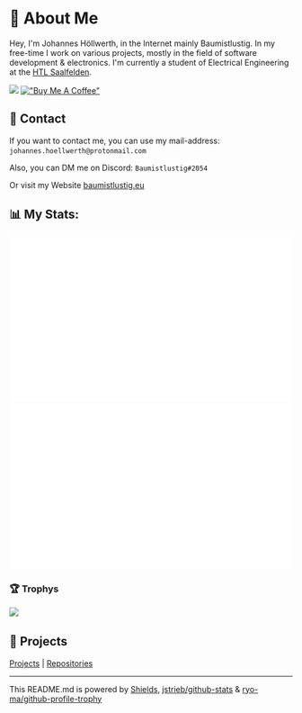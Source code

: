 # :bust_in_silhouette: About Me
Hey, I'm Johannes Höllwerth, in the Internet mainly Baumistlustig. In my free-time I work on various projects,
      mostly in the field of software development & electronics. I'm currently a student of Electrical Engineering at
      the [HTL Saalfelden](http://htlsaalfelden.at).
      
[![](https://visitcount.itsvg.in/api?id=Baumistlustig&label=Profile%20Views&color=0&icon=0&pretty=true)](https://visitcount.itsvg.in)
 [!["Buy Me A Coffee"](https://www.buymeacoffee.com/assets/img/custom_images/orange_img.png)](https://www.buymeacoffee.com/baumistlustig)

## 📱 Contact
If you want to contact me, you can use my mail-address: `johannes.hoellwerth@protonmail.com`

Also, you can DM me on Discord: `Baumistlustig#2054`

Or visit my Website [baumistlustig.eu](https://baumistlustig.eu)

<!--## :computer: Technologies
![Angular](https://img.shields.io/badge/Angular-DD0031?style=for-the-badge&logo=angular&logoColor=white)![Material UI](https://img.shields.io/badge/Material--UI-0081CB?style=for-the-badge&logo=material-ui&logoColor=white)![HTML5](https://img.shields.io/badge/HTML5-E34F26?style=for-the-badge&logo=html5&logoColor=white)![CSS](https://img.shields.io/badge/CSS3-1572B6?style=for-the-badge&logo=css3&logoColor=white)![SASS](https://img.shields.io/badge/Sass-CC6699?style=for-the-badge&logo=sass&logoColor=white)![JavaScript](https://img.shields.io/badge/JavaScript-F7DF1E?style=for-the-badge&logo=javascript&logoColor=black)![NestJS](https://img.shields.io/badge/NestJS-DB7093?style=for-the-badge&logo=nestjs&logoColor=white)![Express.js](https://img.shields.io/badge/Express.js-404D59?style=for-the-badge)![NodeJS](https://img.shields.io/badge/Node.js-43853D?style=for-the-badge&logo=node.js&logoColor=white)![TypeScript](https://img.shields.io/badge/TypeScript-007ACC?style=for-the-badge&logo=typescript&logoColor=white)![MongoDB](https://img.shields.io/badge/MongoDB-4EA94B?style=for-the-badge&logo=mongodb&logoColor=white)![Redis](https://img.shields.io/badge/redis-%23DD0031.svg?&style=for-the-badge&logo=redis&logoColor=white)![Java](https://img.shields.io/badge/Java-ED8B00?style=for-the-badge&logo=java&logoColor=white)![PaperMC](https://img.shields.io/badge/PaperMC-0095D5?style=for-the-badge&logo=paper&logoColor=white)![Velocity](https://img.shields.io/badge/Velocity-000000?style=for-the-badge&logo=paper&logoColor=white)![PopOS](https://img.shields.io/badge/Pop!_OS-48B9C7?style=for-the-badge&logo=Pop!_OS&logoColor=white)![Ubuntu Server](https://img.shields.io/badge/Ubuntu-E95420?style=for-the-badge&logo=ubuntu&logoColor=white)![MongoDB Atlas](https://img.shields.io/badge/MongoDB--Atlas-4EA94B?style=for-the-badge&logo=mongodb&logoColor=white)![Linode](https://img.shields.io/badge/linode-00C300?style=for-the-badge&logo=Matrix&logoColor=white)![Webstorm](https://img.shields.io/badge/WebStorm-007ACC?style=for-the-badge&logo=WebStorm&logoColor=white)![IntelliJ](https://img.shields.io/badge/IntelliJ_IDEA-B22222.svg?style=for-the-badge&logo=intellij-idea&logoColor=white)![VisualStudioCode](https://img.shields.io/badge/Visual_Studio_Code-0078D4?style=for-the-badge&logo=visual%20studio%20code&logoColor=white)![PyCharm](https://img.shields.io/badge/PyCharm-90E59A.svg?&style=for-the-badge&logo=PyCharm&logoColor=white)![Python](https://img.shields.io/badge/Python-3776AB?style=for-the-badge&logo=python&logoColor=white)![GitHub](https://img.shields.io/badge/GitHub-000000?style=for-the-badge&logo=github&logoColor=white)![Docker](https://img.shields.io/badge/Docker-007ACC?style=for-the-badge&logo=docker&logoColor=white)![Git](https://img.shields.io/badge/GIT-E44C30?style=for-the-badge&logo=git&logoColor=white)-->

## 📊 My Stats:
<a href="https://www.github.com/Baumistlustig/stats">
 <img src="https://github.com/baumistlustig/stats/blob/master/generated/overview.svg#gh-dark-mode-only" />
 <img src="https://github.com/baumistlustig/stats/blob/master/generated/languages.svg#gh-dark-mode-only" />
</a>

### 🏆 Trophys

![](https://github-profile-trophy.vercel.app/?username=baumistlustig&theme=chalk&no-frame=false&no-bg=true&margin-w=4&row=1)

## 🚧 Projects
[Projects](https://baumistlustig.eu/projects) | [Repositories](https://github.com/Baumistlustig?tab=repositories) 

---

This README.md is powered by [Shields](https://shields.io), [jstrieb/github-stats](https://github.com/jstrieb/github-stats) & [ryo-ma/github-profile-trophy](https://github.com/ryo-ma/github-profile-trophy)
